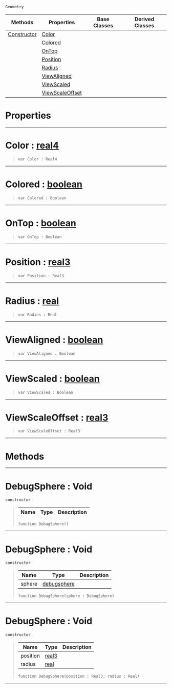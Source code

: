 `Geometry`

|Methods|Properties|Base Classes|Derived Classes|
|---|---|---|---|
|[ Constructor](https://github.com/zeroengineteam/ZeroDocs/blob/master/code_reference/class_reference/debugsphere.markdown#debugsphere-void)|[ Color](https://github.com/zeroengineteam/ZeroDocs/blob/master/code_reference/class_reference/debugsphere.markdown#color-zero-engine-docume)| | |
| |[ Colored](https://github.com/zeroengineteam/ZeroDocs/blob/master/code_reference/class_reference/debugsphere.markdown#colored-zero-engine-docu)| | |
| |[ OnTop](https://github.com/zeroengineteam/ZeroDocs/blob/master/code_reference/class_reference/debugsphere.markdown#ontop-zero-engine-docume)| | |
| |[ Position](https://github.com/zeroengineteam/ZeroDocs/blob/master/code_reference/class_reference/debugsphere.markdown#position-zero-engine-doc)| | |
| |[ Radius](https://github.com/zeroengineteam/ZeroDocs/blob/master/code_reference/class_reference/debugsphere.markdown#radius-zero-engine-docum)| | |
| |[ ViewAligned](https://github.com/zeroengineteam/ZeroDocs/blob/master/code_reference/class_reference/debugsphere.markdown#viewaligned-zero-engine)| | |
| |[ ViewScaled](https://github.com/zeroengineteam/ZeroDocs/blob/master/code_reference/class_reference/debugsphere.markdown#viewscaled-zero-engine-d)| | |
| |[ ViewScaleOffset](https://github.com/zeroengineteam/ZeroDocs/blob/master/code_reference/class_reference/debugsphere.markdown#viewscaleoffset-zero-eng)| | |


 #  Properties


---  
 #  Color : [real4](https://github.com/zeroengineteam/ZeroDocs/blob/master/code_reference/nada_base_types/real4.markdown)

> 
> ``` lang=cpp, name=Nada
> var Color : Real4


---  
 #  Colored : [boolean](https://github.com/zeroengineteam/ZeroDocs/blob/master/code_reference/nada_base_types/boolean.markdown)

> 
> ``` lang=cpp, name=Nada
> var Colored : Boolean


---  
 #  OnTop : [boolean](https://github.com/zeroengineteam/ZeroDocs/blob/master/code_reference/nada_base_types/boolean.markdown)

> 
> ``` lang=cpp, name=Nada
> var OnTop : Boolean


---  
 #  Position : [real3](https://github.com/zeroengineteam/ZeroDocs/blob/master/code_reference/nada_base_types/real3.markdown)

> 
> ``` lang=cpp, name=Nada
> var Position : Real3


---  
 #  Radius : [real](https://github.com/zeroengineteam/ZeroDocs/blob/master/code_reference/nada_base_types/real.markdown)

> 
> ``` lang=cpp, name=Nada
> var Radius : Real


---  
 #  ViewAligned : [boolean](https://github.com/zeroengineteam/ZeroDocs/blob/master/code_reference/nada_base_types/boolean.markdown)

> 
> ``` lang=cpp, name=Nada
> var ViewAligned : Boolean


---  
 #  ViewScaled : [boolean](https://github.com/zeroengineteam/ZeroDocs/blob/master/code_reference/nada_base_types/boolean.markdown)

> 
> ``` lang=cpp, name=Nada
> var ViewScaled : Boolean


---  
 #  ViewScaleOffset : [real3](https://github.com/zeroengineteam/ZeroDocs/blob/master/code_reference/nada_base_types/real3.markdown)

> 
> ``` lang=cpp, name=Nada
> var ViewScaleOffset : Real3


---  
 #  Methods


---  
 #  DebugSphere : Void

 `constructor`

> 
> |Name|Type|Description|
> |---|---|---|
> ``` lang=cpp, name=Nada
> function DebugSphere()
> ``` 


---  
 #  DebugSphere : Void

 `constructor`

> 
> |Name|Type|Description|
> |---|---|---|
> |sphere|[debugsphere](https://github.com/zeroengineteam/ZeroDocs/blob/master/code_reference/class_reference/debugsphere.markdown)| |
> ``` lang=cpp, name=Nada
> function DebugSphere(sphere : DebugSphere)
> ``` 


---  
 #  DebugSphere : Void

 `constructor`

> 
> |Name|Type|Description|
> |---|---|---|
> |position|[real3](https://github.com/zeroengineteam/ZeroDocs/blob/master/code_reference/nada_base_types/real3.markdown)| |
> |radius|[real](https://github.com/zeroengineteam/ZeroDocs/blob/master/code_reference/nada_base_types/real.markdown)| |
> ``` lang=cpp, name=Nada
> function DebugSphere(position : Real3, radius : Real)
> ``` 


---  
 

 